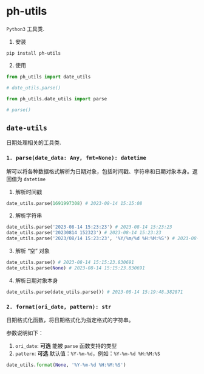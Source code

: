# ph-utils

`Python3` 工具类.

1. 安装

```shell
pip install ph-utils
```

2. 使用

```python
from ph_utils import date_utils

# date_utils.parse()

from ph_utils.date_utils import parse

# parse()
```

## `date-utils`

日期处理相关的工具类.

### `1. parse(date_data: Any, fmt=None): datetime`

解可以将各种数据格式解析为日期对象，包括时间戳、字符串和日期对象本身。返回值为 `datetime`

1. 解析时间戳

```python
date_utils.parse(1691997308) # 2023-08-14 15:15:08
```

2. 解析字符串

```python
date_utils.parse('2023-08-14 15:23:23') # 2023-08-14 15:23:23
date_utils.parse('20230814 152323') # 2023-08-14 15:23:23
date_utils.parse('2023/08/14 15:23:23', '%Y/%m/%d %H:%M:%S') # 2023-08-14 15:23:23
```

3. 解析 “空” 对象

```python
date_utils.parse() # 2023-08-14 15:15:23.830691
date_utils.parse(None) # 2023-08-14 15:15:23.830691
```

4. 解析日期对象本身

```python
date_utils.parse(date_utils.parse()) # 2023-08-14 15:19:48.382871
```

### `2. format(ori_date, pattern): str`

日期格式化函数，将日期格式化为指定格式的字符串。

参数说明如下：

1. `ori_date`: **可选** 能被 `parse` 函数支持的类型
2. `pattern`: **可选** 默认值：`%Y-%m-%d`，例如：`%Y-%m-%d %H:%M:%S`

```python
date_utils.format(None, '%Y-%m-%d %H:%M:%S')
```
